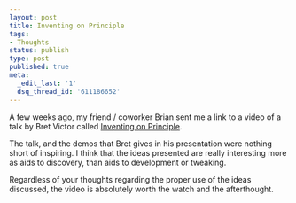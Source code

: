 ```yaml
---
layout: post
title: Inventing on Principle
tags:
- Thoughts
status: publish
type: post
published: true
meta:
  _edit_last: '1'
  dsq_thread_id: '611186652'
---
```

A few weeks ago, my friend / coworker Brian sent me a link to a video of a talk by Bret Victor called <a href="http://vimeo.com/36579366">Inventing on Principle</a>.

The talk, and the demos that Bret gives in his presentation were nothing short of inspiring. I think that the ideas presented are really interesting more as aids to discovery, than aids to development or tweaking.

Regardless of your thoughts regarding the proper use of the ideas discussed, the video is absolutely worth the watch and the afterthought.
